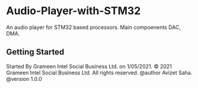 # Audio-Player-with-STM32
An audio player for STM32 based processors. Main compoenents DAC, DMA.

## Getting Started
Started By Grameen Intel Social Business Ltd. on 1/05/2021.
© 2021 Grameen Intel Social Business Ltd. All rights reserved.
@author Avizet Saha.
@version 1.0.0
